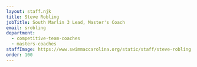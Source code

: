 ```yaml
---
layout: staff.njk
title: Steve Robling
jobTitle: South Marlin 3 Lead, Master's Coach
email: srobling
department:
  - competitive-team-coaches
  - masters-coaches
staffImage: https://www.swimmaccarolina.org/static/staff/steve-robling.jpg
order: 100
---
```

